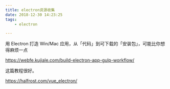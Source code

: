 ```yaml
---
title: electron资源收集
date: 2018-12-30 14:23:25
tags:
	- electron

---
```




用 Electron 打造 Win/Mac 应用，从「代码」到可下载的「安装包」，可能比你想得麻烦一点

https://webfe.kujiale.com/build-electron-app-gulp-workflow/



这篇教程很好。

https://halfrost.com/vue_electron/